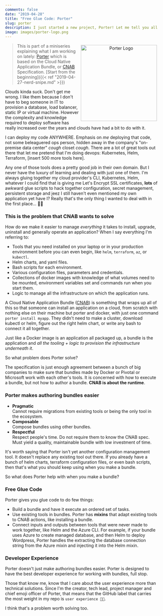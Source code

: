 ```yaml
---
comments: false
date: "2019-04-28"
title: "Free Glue Code: Porter"
slug: porter
description: I just started a new project, Porter! Let me tell you all about it.
image: images/porter-logo.png
---
```


<figure style="text-align: center; float: right; margin: 5px">
  <img src="/images/porter-logo.png" width="250" alt="Porter Logo" />
</figure>

> This is part of a miniseries explaining what I am working on lately:
> [Porter][porter] which is based on the Cloud Native Application Bundle, or [CNAB][cnab] Specification.
> [Start from the beginning]({{< ref "2019-04-27-nerd-snipe.md" >}})

Clouds kinda suck. Don't get me wrong. I like them because I don't have to beg someone
in IT to provision a database, load balancer, static IP or virtual machine.
However the complexity and knowledge required to deploy software has really
increased over the years and clouds have had a bit to do with it.

I can deploy my code ANYWHERE. Emphasis on _me_ deploying that code, not some
beleaguered ops person, hidden away in the company's "on-premise data center"
*cough* closet *cough*. There are a lot of great tools out there that let
me pretend that I'm doing devops: Kubernetes, Helm, Terraform, [insert 500 more
tools here].

Any one of those tools does a pretty good job in their own domain. But I never
have the luxury of learning and dealing with just one of them. I'm always gluing
together my cloud provider's CLI, Kubernetes, Helm, whatever I could find that
is giving me Let's Encrypt SSL certificates, **lots** of awkward glue scripts to
hack together configuration, secret management, persistent storage and jeez I
still haven't even mentioned my own application yet have I? Really that's the
only thing I wanted to deal with in the first place... 🤦‍♀️

### This is the problem that CNAB wants to solve

How do we make it easier to manage _everything_ it takes to install, upgrade,
uninstall and generally operate an application? When I say everything I'm
referring to:

* Tools that you need installed on your laptop or in your 
  production environment before you can even begin, like `helm`, `terraform`, `az`, or
  `kubectl`.
* Helm charts, and yaml files.
* Bash scripts for each environment.
* Various configuration files, parameters and credentials.
* Collections of docker images with knowledge of what volumes need to be
  mounted, environment variables set and commands run when you start them.
* Logic to manage all the infrastructure on which the application runs.

A Cloud Native Application Bundle ([CNAB][cnab]) is something that wraps up all
of this so that someone can install an application on a cloud, from scratch with
nothing else on their machine but porter and docker, with just one command
`porter install myapp`. They didn't need to make a cluster, download kubectl or
helm, figure out the right helm chart, or write any bash to connect it all
together.

Just like a Docker image is an application all packaged up,
a bundle is the application and _all the tooling + logic to provision the infrastructure
underneath it_.

So what problem does Porter solve?

The specification is just enough agreement between a bunch of
big companies to make sure that bundles made by Docker or Pivotal or Microsoft
work with each other's tools. It is concerned with how to execute a bundle,
but not how to author a bundle. **CNAB is about the runtime**.

### Porter makes authoring bundles easier

* **Pragmatic**<br/>
    Cannot require migrations from existing tools or being the only tool in the
    ecosystem.
* **Composable**<br/>
    Compose bundles using other bundles.
* **Respectful**<br/>
    Respect people's time. Do not require them to know the CNAB spec. Must yield a quality, maintainable bundle with low investment of time.

It's worth saying that Porter isn't yet another configuration management
tool. It doesn't replace any existing tool out there. If you already have a
bunch of helm charts, terraform configuration files, or even bash
scripts, then that's what you should keep using when you make a bundle.

So what does Porter help with when you make a bundle?

### Free Glue Code

Porter gives you glue code to do few things:

* Build a bundle and have it execute an ordered set of tasks.
* Use existing tools in bundles. Porter has **mixins** that adapt existing
  tools to CNAB actions, like installing a bundle.
* Connect inputs and outputs between tools that were never made to work together,
  like Helm and the Azure CLI. For example, if your bundle uses Azure to create
  managed database, and then Helm to deploy Wordpress, Porter handles the
  extracting the database connection string from the Azure mixin and injecting it into the Helm mixin.


### Developer Experience

Porter doesn't just make authoring bundles easier. Porter is designed to have the
best developer experience for working with bundles, full stop.

Those that know me, know that I care about the user experience more than technical
solutions. Since I'm the creator, tech lead, project manager and chief emoji officer
of Porter, that means that the GitHub label that carries the most weight in my
repo is `user experience 🌈💖`.

I think that's a problem worth solving too.

[porter]: https://porter.sh
[cnab]: https://cnab.io